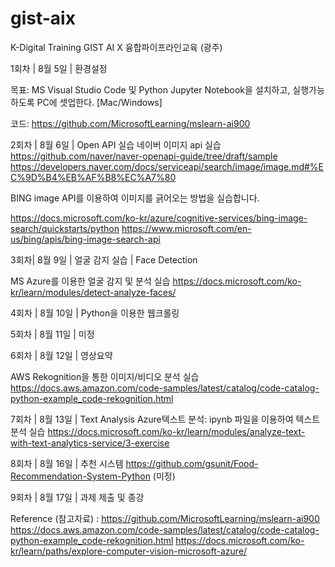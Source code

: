 # gist-aix
K-Digital Training GIST AI X 융합파이프라인교육 (광주)

1회차 | 8월 5일 | 환경설정

목표: MS Visual Studio Code 및 Python Jupyter Notebook을 설치하고, 실행가능하도록 PC에 셋업한다. [Mac/Windows]

코드: https://github.com/MicrosoftLearning/mslearn-ai900 

2회차 | 8월 6일 | Open API 실습
네이버 이미지 api 실습
https://github.com/naver/naver-openapi-guide/tree/draft/sample
https://developers.naver.com/docs/serviceapi/search/image/image.md#%EC%9D%B4%EB%AF%B8%EC%A7%80

BING image API를 이용하여 이미지를 긁어오는 방법을 실습합니다.

https://docs.microsoft.com/ko-kr/azure/cognitive-services/bing-image-search/quickstarts/python
https://www.microsoft.com/en-us/bing/apis/bing-image-search-api

3회차| 8월 9일 | 얼굴 감지 실습 | Face Detection

MS Azure를 이용한 얼굴 감지 및 분석 실습
https://docs.microsoft.com/ko-kr/learn/modules/detect-analyze-faces/

 
4회차 | 8월 10일 | Python을 이용한 웹크롤링

5회차 | 8월 11일 | 미정

6회차 | 8월 12일 | 영상요약

AWS Rekognition을 통한 이미지/비디오 분석 실습
https://docs.aws.amazon.com/code-samples/latest/catalog/code-catalog-python-example_code-rekognition.html

7회차 | 8월 13일 | Text Analysis
Azure텍스트 분석: ipynb 파일을 이용하여 텍스트 분석 실습
https://docs.microsoft.com/ko-kr/learn/modules/analyze-text-with-text-analytics-service/3-exercise

8회차 | 8월 16일 | 추천 시스템
https://github.com/gsunit/Food-Recommendation-System-Python (미정)

9회차 | 8월 17일 | 과제 제출 및 종강

Reference (참고자료) :
https://github.com/MicrosoftLearning/mslearn-ai900
https://docs.aws.amazon.com/code-samples/latest/catalog/code-catalog-python-example_code-rekognition.html
https://docs.microsoft.com/ko-kr/learn/paths/explore-computer-vision-microsoft-azure/

